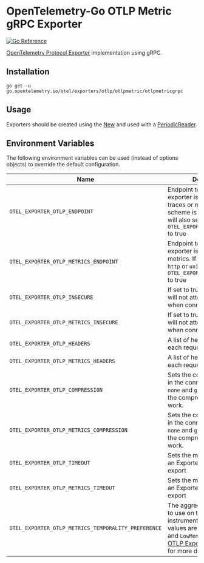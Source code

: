 # OpenTelemetry-Go OTLP Metric gRPC Exporter

[![Go Reference](https://pkg.go.dev/badge/go.opentelemetry.io/otel/exporters/otlp/otlpmetric/otlpmetricgrpc.svg)](https://pkg.go.dev/go.opentelemetry.io/otel/exporters/otlp/otlpmetric/otlpmetricgrpc)

[OpenTelemetry Protocol Exporter](https://github.com/open-telemetry/opentelemetry-specification/blob/v1.20.0/specification/protocol/exporter.md) implementation using gRPC.

## Installation

```
go get -u go.opentelemetry.io/otel/exporters/otlp/otlpmetric/otlpmetricgrpc
```

## Usage

Exporters should be created using the [New](https://pkg.go.dev/go.opentelemetry.io/otel/exporters/otlp/otlpmetric/otlpmetricgrpc#New) and used with a [PeriodicReader].

## Environment Variables

The following environment variables can be used (instead of options objects) to override the default configuration.

| Name | Description | Default | Override with |
|------|-------------|---------|---------------|
| `OTEL_EXPORTER_OTLP_ENDPOINT` | Endpoint to which the exporter is going to send traces or metrics. If the scheme is `http` or `unix` this will also set `OTEL_EXPORTER_OTLP_INSECURE` to true |`http://localhost:4317`| `OTEL_EXPORTER_OTLP_METRICS_ENDPOINT`, [WithEndpoint()] |
| `OTEL_EXPORTER_OTLP_METRICS_ENDPOINT` | Endpoint to which the exporter is going to send metrics. If the scheme is `http` or `unix` this will also set `OTEL_EXPORTER_OTLP_INSECURE` to true |`http://localhost:4317`| [WithEndpoint()] |
| `OTEL_EXPORTER_OTLP_INSECURE` | If set to true the connection will not attempt to use tls when connecting | secure | `OTEL_EXPORTER_OTLP_METRICS_INSECURE`, [WithInsecure()] |
| `OTEL_EXPORTER_OTLP_METRICS_INSECURE` | If set to true the connection will not attempt to use tls when connecting | secure | [WithInsecure()] |
| `OTEL_EXPORTER_OTLP_HEADERS` | A list of headers to send with each request | none | `OTEL_EXPORTER_OTLP_METRICS_HEADERS`, [WithHeaders()] |
| `OTEL_EXPORTER_OTLP_METRICS_HEADERS` | A list of headers to send with each request | none | [WithHeaders()] |
| `OTEL_EXPORTER_OTLP_COMPRESSION` | Sets the compressions used in the connection. Supports `none` and `gzip`.  Must import the compressor for gzip to work. | none | `OTEL_EXPORTER_OTLP_METRICS_COMPRESSION`, [WithCompressor()] |
| `OTEL_EXPORTER_OTLP_METRICS_COMPRESSION` | Sets the compressions used in the connection. Supports `none` and `gzip`.  Must import the compressor for gzip to work. | none | [WithCompressor()] |
| `OTEL_EXPORTER_OTLP_TIMEOUT` | Sets the max amount of time an Exporter will attempt an export | 10s | `OTEL_EXPORTER_OTLP_METRICS_TIMEOUT`, [WithTimeout()] |
| `OTEL_EXPORTER_OTLP_METRICS_TIMEOUT` | Sets the max amount of time an Exporter will attempt an export | 10s | [WithTimeout()] |
| `OTEL_EXPORTER_OTLP_METRICS_TEMPORALITY_PREFERENCE` | The aggregation temporality to use on the basis of instrument kind. Available values are `Cumulative`, `Delta`, and `LowMemory`.  See [The OTLP Exporter Specification] for more details| Cumulative | [WithTemporalitySelector()] |

[PeriodicReader]: https://pkg.go.dev/go.opentelemetry.io/otel/sdk/metric#NewPeriodicReader
[WithEndpoint()]: https://pkg.go.dev/go.opentelemetry.io/otel/exporters/otlp/otlpmetric/otlpmetricgrpc#WithEndpoint
[WithInsecure()]: https://pkg.go.dev/go.opentelemetry.io/otel/exporters/otlp/otlpmetric/otlpmetricgrpc#WithInsecure
[WithHeader()]: https://pkg.go.dev/go.opentelemetry.io/otel/exporters/otlp/otlpmetric/otlpmetricgrpc#WithHeaders
[WithCompressor()]: https://pkg.go.dev/go.opentelemetry.io/otel/exporters/otlp/otlpmetric/otlpmetricgrpc#WithCompressor
[WithTimeout()]: https://pkg.go.dev/go.opentelemetry.io/otel/exporters/otlp/otlpmetric/otlpmetricgrpc#WithTimeout
[The OTLP Exporter Specification]: https://github.com/open-telemetry/opentelemetry-specification/blob/main/specification/metrics/sdk_exporters/otlp.md#additional-configuration
[WithTemporalitySelector()]: https://pkg.go.dev/go.opentelemetry.io/otel/exporters/otlp/otlpmetric/otlpmetricgrpc#WithTemporalitySelector
